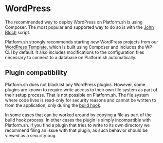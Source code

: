 # WordPress

The recommended way to deploy WordPress on Platform.sh is using Composer.  The most popular and supported way to do so is with the [John Bloch](https://github.com/johnpbloch/wordpress) script.

Platform.sh strongly recommends starting new WordPress projects from our [WordPress Template](https://github.com/platformsh/template-wordpress), which is built using Composer and includes the WP-CLI by default.  It also includes modifications to the configuration files necessary to connect to a database on Platform.sh automatically.

## Plugin compatibility

Platform.sh does not blacklist any WordPress plugins.  However, some plugins are known to require write access to their own file system as part of their setup process.  That is not possible on Platform.sh.  The file system where code lives is read-only for security reasons and cannot be written to from the application, only during the [build hook](/configuration/app/build.md).

In some cases that can be worked around by copying a file as part of the build hook process.  In other cases the plugin is simply incompatible with Platform.sh.  If you find a plugin that tries to write to its own directory we recommend filing an issue with that plugin, as such behavior should be viewed as a security bug.
